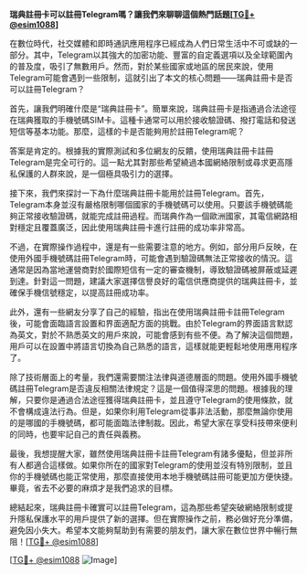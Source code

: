 **瑞典註冊卡可以註冊Telegram嗎？讓我們來聊聊這個熱門話題[[TG💪+ @esim1088](https://t.me/s/esim1088)]**

在數位時代，社交媒體和即時通訊應用程序已經成為人們日常生活中不可或缺的一部分。其中，Telegram以其強大的加密功能、豐富的自定義選項以及全球範圍內的普及度，吸引了無數用戶。然而，對於某些國家或地區的居民來說，使用Telegram可能會遇到一些限制，這就引出了本文的核心問題——瑞典註冊卡是否可以註冊Telegram？

首先，讓我們明確什麼是“瑞典註冊卡”。簡單來說，瑞典註冊卡是指通過合法途徑在瑞典獲取的手機號碼SIM卡。這種卡通常可以用於接收驗證碼、撥打電話和發送短信等基本功能。那麼，這樣的卡是否能夠用於註冊Telegram呢？

答案是肯定的。根據我的實際測試和多位網友的反饋，使用瑞典註冊卡註冊Telegram是完全可行的。這一點尤其對那些希望繞過本國網絡限制或尋求更高隱私保護的人群來說，是一個極具吸引力的選擇。

接下來，我們來探討一下為什麼瑞典註冊卡能用於註冊Telegram。首先，Telegram本身並沒有嚴格限制哪個國家的手機號碼可以使用。只要該手機號碼能夠正常接收驗證碼，就能完成註冊過程。而瑞典作為一個歐洲國家，其電信網路相對穩定且覆蓋廣泛，因此使用瑞典註冊卡進行註冊的成功率非常高。

不過，在實際操作過程中，還是有一些需要注意的地方。例如，部分用戶反映，在使用外國手機號碼註冊Telegram時，可能會遇到驗證碼無法正常接收的情況。這通常是因為當地運營商對於國際短信有一定的審查機制，導致驗證碼被屏蔽或延遲到達。針對這一問題，建議大家選擇信譽良好的電信供應商提供的瑞典註冊卡，並確保手機信號穩定，以提高註冊成功率。

此外，還有一些網友分享了自己的經驗，指出在使用瑞典註冊卡註冊Telegram後，可能會面臨語言設置和界面適配方面的挑戰。由於Telegram的界面語言默認為英文，對於不熟悉英文的用戶來說，可能會感到有些不便。為了解決這個問題，用戶可以在設置中將語言切換為自己熟悉的語言，這樣就能更輕鬆地使用應用程序了。

除了技術層面上的考量，我們還需要關注法律與道德層面的問題。使用外國手機號碼註冊Telegram是否違反相關法律規定？這是一個值得深思的問題。根據我的理解，只要你是通過合法途徑獲得瑞典註冊卡，並且遵守Telegram的使用條款，就不會構成違法行為。但是，如果你利用Telegram從事非法活動，那麼無論你使用的是哪國的手機號碼，都可能面臨法律制裁。因此，希望大家在享受科技帶來便利的同時，也要牢記自己的責任與義務。

最後，我想提醒大家，雖然使用瑞典註冊卡註冊Telegram有諸多優點，但並非所有人都適合這樣做。如果你所在的國家對Telegram的使用並沒有特別限制，並且你的手機號碼也能正常使用，那麼直接使用本地手機號碼註冊可能更加方便快捷。畢竟，省去不必要的麻煩才是我們追求的目標。

總結起來，瑞典註冊卡確實可以註冊Telegram，這為那些希望突破網絡限制或提升隱私保護水平的用戶提供了新的選擇。但在實際操作之前，務必做好充分準備，避免因小失大。希望本文能夠幫助到有需要的朋友們，讓大家在數位世界中暢行無阻！[[TG💪+ @esim1088](https://t.me/s/esim1088)]

[[TG💪+ @esim1088](https://t.me/s/esim1088) ![Image](https://i.postimg.cc/4NQfJmqS/Snipaste-2025-05-13-00-14-12.png)]